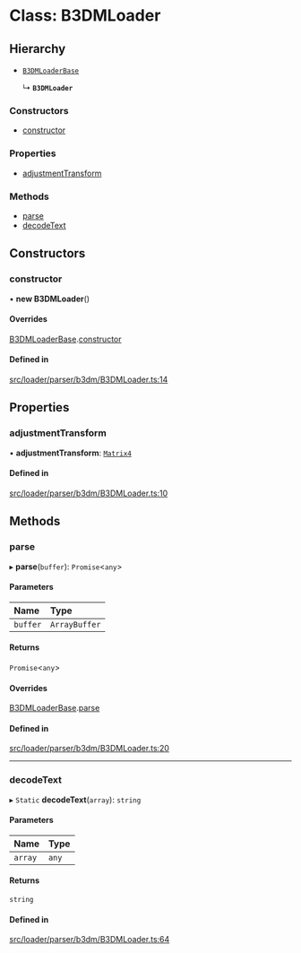 # Class: B3DMLoader

## Hierarchy

- [`B3DMLoaderBase`](B3DMLoaderBase.md)

  ↳ **`B3DMLoader`**

### Constructors

- [constructor](B3DMLoader.md#constructor)

### Properties

- [adjustmentTransform](B3DMLoader.md#adjustmenttransform)

### Methods

- [parse](B3DMLoader.md#parse)
- [decodeText](B3DMLoader.md#decodetext)

## Constructors

### constructor

• **new B3DMLoader**()

#### Overrides

[B3DMLoaderBase](B3DMLoaderBase.md).[constructor](B3DMLoaderBase.md#constructor)

#### Defined in

[src/loader/parser/b3dm/B3DMLoader.ts:14](https://github.com/Orillusion/orillusion/blob/main/src/loader/parser/b3dm/B3DMLoader.ts#L14)

## Properties

### adjustmentTransform

• **adjustmentTransform**: [`Matrix4`](Matrix4.md)

#### Defined in

[src/loader/parser/b3dm/B3DMLoader.ts:10](https://github.com/Orillusion/orillusion/blob/main/src/loader/parser/b3dm/B3DMLoader.ts#L10)

## Methods

### parse

▸ **parse**(`buffer`): `Promise`<`any`\>

#### Parameters

| Name | Type |
| :------ | :------ |
| `buffer` | `ArrayBuffer` |

#### Returns

`Promise`<`any`\>

#### Overrides

[B3DMLoaderBase](B3DMLoaderBase.md).[parse](B3DMLoaderBase.md#parse)

#### Defined in

[src/loader/parser/b3dm/B3DMLoader.ts:20](https://github.com/Orillusion/orillusion/blob/main/src/loader/parser/b3dm/B3DMLoader.ts#L20)

___

### decodeText

▸ `Static` **decodeText**(`array`): `string`

#### Parameters

| Name | Type |
| :------ | :------ |
| `array` | `any` |

#### Returns

`string`

#### Defined in

[src/loader/parser/b3dm/B3DMLoader.ts:64](https://github.com/Orillusion/orillusion/blob/main/src/loader/parser/b3dm/B3DMLoader.ts#L64)
